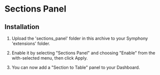 # Sections Panel

## Installation

1. Upload the 'sections_panel' folder in this archive to your Symphony 'extensions' folder.

2. Enable it by selecting "Sections Panel" and choosing "Enable" from the with-selected menu, then click Apply.

4. You can now add a "Section to Table" panel to your Dashboard.